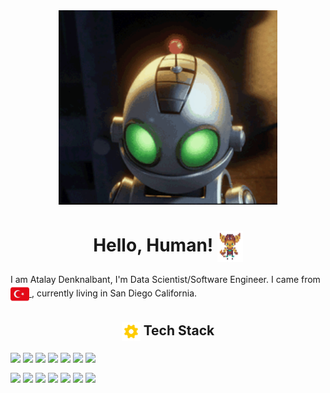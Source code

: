 <div id="header" align="center">
  <img src="https://raw.githubusercontent.com/atalaydenknalbant/atalaydenknalbant/main/clank.gif" width="350"/>
</div>

<h1 align="center">Hello, Human! <img src="https://raw.githubusercontent.com/atalaydenknalbant/atalaydenknalbant/main/Ratchet.gif" align="center" height="50"/> </h1>

I am Atalay Denknalbant, I'm Data Scientist/Software Engineer. I came from <a href="https://goturkiye.com/"> <img src="https://raw.githubusercontent.com/atalaydenknalbant/atalaydenknalbant/main/turkey.png" align="center" height="30"/> </a>
 , currently living in San Diego California.

<h2 align="center">  <img src="https://raw.githubusercontent.com/atalaydenknalbant/atalaydenknalbant/main/gear.gif" align="center" height="30"/> Tech Stack </h2>

<img src="https://img.shields.io/badge/Python-3776AB?style=for-the-badge&logo=python&logoColor=white" align="center"/> <img src="https://img.shields.io/badge/JavaScript-F7DF1E?style=for-the-badge&logo=javascript&logoColor=black" align="center" /> <img src="https://img.shields.io/badge/R-276DC3?style=for-the-badge&logo=r&logoColor=white" align="center"/> <img src="https://img.shields.io/badge/Java-5382a1?style=for-the-badge&logo=java&logoColor=white" align="center"/> <img src="https://img.shields.io/badge/TensorFlow-ED8B00?style=for-the-badge&logo=TensorFlow&logoColor=white" align="center"/> <img src="https://img.shields.io/badge/PostgreSQL-316192?style=for-the-badge&logo=postgresql&logoColor=white" align="center"/> <img src="https://img.shields.io/badge/MongoDB-4EA94B?style=for-the-badge&logo=mongodb&logoColor=white" align="center"/>  

<img src="https://img.shields.io/badge/Microsoft_Excel-217346?style=for-the-badge&logo=microsoft-excel&logoColor=white" align="center"/> <img src="https://img.shields.io/badge/Tableau-1B457F?style=for-the-badge&logo=Tableau&logoColor=white" align="center"/> <img src="https://img.shields.io/badge/Node.js-43853D?style=for-the-badge&logo=node.js&logoColor=white" align="center"/> <img src="https://img.shields.io/badge/React-20232A?style=for-the-badge&logo=react&logoColor=61DAFB" align="center"/> <img src="https://img.shields.io/badge/Hadoop-F7DF1E?style=for-the-badge&logo=ApacheHadoop&logoColor=black" align="center"/> <img src="https://img.shields.io/badge/Spark-808080?style=for-the-badge&logo=Apache%20Spark&logoColor=white" align="center"/> <img src="https://img.shields.io/badge/Amazon_AWS-232F3E?style=for-the-badge&logo=amazon-aws&logoColor=white" align="center"/>   
  
 










<!--
**atalaydenknalbant/atalaydenknalbant** is a ✨ _special_ ✨ repository because its `README.md` (this file) appears on your GitHub profile.

Here are some ideas to get you started:

- 🔭 I’m currently working on ...
- 🌱 I’m currently learning ...
- 👯 I’m looking to collaborate on ...
- 🤔 I’m looking for help with ...
- 💬 Ask me about ...
- 📫 How to reach me: ...
- 😄 Pronouns: ...
- ⚡ Fun fact: ...
-->
